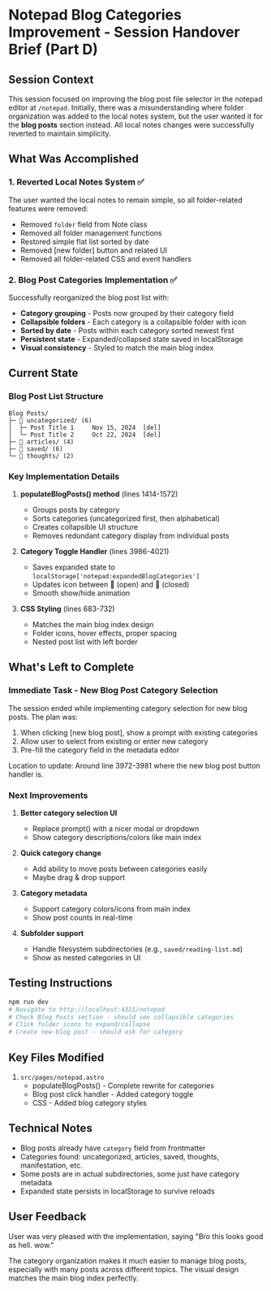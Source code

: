 # Notepad Blog Categories Improvement - Session Handover Brief (Part D)

## Session Context
This session focused on improving the blog post file selector in the notepad editor at `/notepad`. Initially, there was a misunderstanding where folder organization was added to the local notes system, but the user wanted it for the **blog posts** section instead. All local notes changes were successfully reverted to maintain simplicity.

## What Was Accomplished

### 1. Reverted Local Notes System ✅
The user wanted the local notes to remain simple, so all folder-related features were removed:
- Removed `folder` field from Note class
- Removed all folder management functions
- Restored simple flat list sorted by date
- Removed [new folder] button and related UI
- Removed all folder-related CSS and event handlers

### 2. Blog Post Categories Implementation ✅
Successfully reorganized the blog post list with:
- **Category grouping** - Posts now grouped by their category field
- **Collapsible folders** - Each category is a collapsible folder with icon
- **Sorted by date** - Posts within each category sorted newest first
- **Persistent state** - Expanded/collapsed state saved in localStorage
- **Visual consistency** - Styled to match the main blog index

## Current State

### Blog Post List Structure
```
Blog Posts/
├─ 📂 uncategorized/ (6)
│  ├─ Post Title 1     Nov 15, 2024  [del]
│  └─ Post Title 2     Oct 22, 2024  [del]
├─ 📁 articles/ (4)
├─ 📁 saved/ (6)
└─ 📁 thoughts/ (2)
```

### Key Implementation Details

1. **populateBlogPosts() method** (lines 1414-1572)
   - Groups posts by category
   - Sorts categories (uncategorized first, then alphabetical)
   - Creates collapsible UI structure
   - Removes redundant category display from individual posts

2. **Category Toggle Handler** (lines 3986-4021)
   - Saves expanded state to `localStorage['notepad:expandedBlogCategories']`
   - Updates icon between 📂 (open) and 📁 (closed)
   - Smooth show/hide animation

3. **CSS Styling** (lines 683-732)
   - Matches the main blog index design
   - Folder icons, hover effects, proper spacing
   - Nested post list with left border

## What's Left to Complete

### Immediate Task - New Blog Post Category Selection
The session ended while implementing category selection for new blog posts. The plan was:

1. When clicking [new blog post], show a prompt with existing categories
2. Allow user to select from existing or enter new category
3. Pre-fill the category field in the metadata editor

Location to update: Around line 3972-3981 where the new blog post button handler is.

### Next Improvements

1. **Better category selection UI**
   - Replace prompt() with a nicer modal or dropdown
   - Show category descriptions/colors like main index

2. **Quick category change**
   - Add ability to move posts between categories easily
   - Maybe drag & drop support

3. **Category metadata**
   - Support category colors/icons from main index
   - Show post counts in real-time

4. **Subfolder support**
   - Handle filesystem subdirectories (e.g., `saved/reading-list.md`)
   - Show as nested categories in UI

## Testing Instructions

```bash
npm run dev
# Navigate to http://localhost:4321/notepad
# Check Blog Posts section - should see collapsible categories
# Click folder icons to expand/collapse
# Create new blog post - should ask for category
```

## Key Files Modified

1. `src/pages/notepad.astro`
   - populateBlogPosts() - Complete rewrite for categories
   - Blog post click handler - Added category toggle
   - CSS - Added blog category styles

## Technical Notes

- Blog posts already have `category` field from frontmatter
- Categories found: uncategorized, articles, saved, thoughts, manifestation, etc.
- Some posts are in actual subdirectories, some just have category metadata
- Expanded state persists in localStorage to survive reloads

## User Feedback

User was very pleased with the implementation, saying "Bro this looks good as hell. wow." 

The category organization makes it much easier to manage blog posts, especially with many posts across different topics. The visual design matches the main blog index perfectly.
